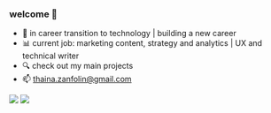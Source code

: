 ### welcome 👋

<!--
**thainazanfolin/ThainaZanfolin** is a ✨ _special_ ✨ repository because its `README.md` (this file) appears on your GitHub profile.

Here are some ideas to get you started:
-->
- 🔄 in career transition to technology | building a new career
- 📊 current job: marketing content, strategy and analytics | UX and technical writer 
- 🔍 check out my main projects
- 📫 thaina.zanfolin@gmail.com 

<!--
<div>
<a href="https://github.com/thainazanfolin">
<img height="160em" src="https://github-readme-stats.vercel.app/api/top-langs/?username=thainazanfolin&layout=compact&langs_count=7&theme=dracula"/>
<img height="160em" src="https://github-readme-stats.vercel.app/api?username=thainazanfolin&show_icons=true&theme=dracula&include_all_commits=true&count_private=true"/>
</div>
-->

<div>
<a href = "mailto:contato@thaina.zanfolin@gmail.com"><img src="https://img.shields.io/badge/Gmail-D14836?style=for-the-badge&logo=gmail&logoColor=white" target="_blank"></a>
<a href="https://www.linkedin.com/in/thaina-zanfolin" target="_blank"><img src="https://img.shields.io/badge/-LinkedIn-%230077B5?style=for-the-badge&logo=linkedin&logoColor=white" target="_blank"></a>   
</div>
